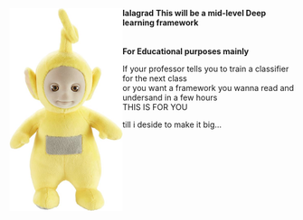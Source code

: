 <b>lalagrad</b>
<img style="float: left" src=./lalagrad/utils/img/lala.jpeg alt=drawing width=200/>
<b>This will be a mid-level Deep learning framework</b></br>
<br><br><b>For Educational purposes mainly</b><br>

If your professor tells you to train a classifier for the next class<br>
or you want a framework you wanna read and undersand in a few hours<br>
THIS IS FOR YOU

till i deside to make it big...


